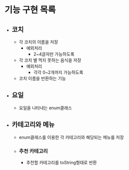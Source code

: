 # 기능 구현 목록

- ## 코치
  - 각 코치의 이름을 저장
    - 예외처리
      - 2~4글자만 가능하도록
  - 각 코치 별 먹지 못하는 음식을 저장
    - 예외처리
      - 각각 0~2개까지 가능하도록
  - 코치 이름을 반환하는 기능

- ## 요일
  - 요일을 나타내는 enum클래스

- ## 카테고리와 메뉴
  - enum클래스를 이용한 각 카테고리와 해당되는 메뉴를 저장
  - ### 추천 카테고리
    - 추천할 카테고리를 toString형태로 반환
